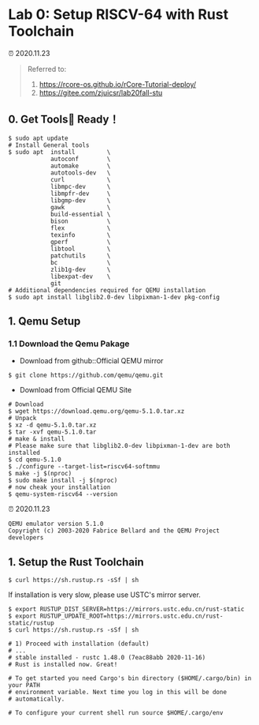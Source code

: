 # Lab 0: Setup RISCV-64 with Rust Toolchain 
⏰ 2020.11.23

> Referred to:  
> 1. https://rcore-os.github.io/rCore-Tutorial-deploy/  
> 2. https://gitee.com/zjuicsr/lab20fall-stu  



## 0. Get Tools🔧 Ready！
```shell
$ sudo apt update 
# Install General tools
$ sudo apt  install         \
            autoconf        \
            automake        \
            autotools-dev   \
            curl            \
            libmpc-dev      \
            libmpfr-dev     \
            libgmp-dev      \
            gawk            \
            build-essential \
            bison           \
            flex            \
            texinfo         \
            gperf           \
            libtool         \
            patchutils      \
            bc              \
            zlib1g-dev      \
            libexpat-dev    \
            git
# Additional dependencies required for QEMU installation
$ sudo apt install libglib2.0-dev libpixman-1-dev pkg-config
```



## 1. Qemu Setup 
### 1.1 Download the Qemu Pakage

+ Download from github::Official QEMU mirror
```shell
$ git clone https://github.com/qemu/qemu.git
```


+ Download from Official QEMU Site
```shell
# Download
$ wget https://download.qemu.org/qemu-5.1.0.tar.xz
# Unpack
$ xz -d qemu-5.1.0.tar.xz
$ tar -xvf qemu-5.1.0.tar
# make & install
# Please make sure that libglib2.0-dev libpixman-1-dev are both installed
$ cd qemu-5.1.0
$ ./configure --target-list=riscv64-softmmu 
$ make -j $(nproc)
$ sudo make install -j $(nproc)
# now cheak your installation
$ qemu-system-riscv64 --version
```

⏰ 2020.11.23
```shell
QEMU emulator version 5.1.0
Copyright (c) 2003-2020 Fabrice Bellard and the QEMU Project developers
```


## 1. Setup the Rust Toolchain 

```shell
$ curl https://sh.rustup.rs -sSf | sh
```

If installation is very slow, please use USTC's mirror server.
```shell
$ export RUSTUP_DIST_SERVER=https://mirrors.ustc.edu.cn/rust-static
$ export RUSTUP_UPDATE_ROOT=https://mirrors.ustc.edu.cn/rust-static/rustup
$ curl https://sh.rustup.rs -sSf | sh

# 1) Proceed with installation (default)
# ...
# stable installed - rustc 1.48.0 (7eac88abb 2020-11-16)
# Rust is installed now. Great!

# To get started you need Cargo's bin directory ($HOME/.cargo/bin) in your PATH
# environment variable. Next time you log in this will be done
# automatically.

# To configure your current shell run source $HOME/.cargo/env

```

